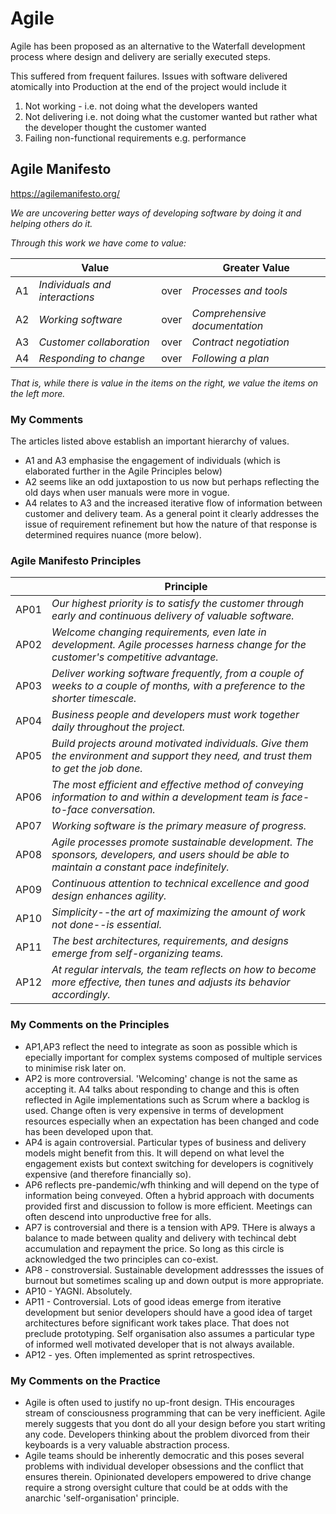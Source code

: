 # Agile

Agile has been proposed as an alternative to the Waterfall development process where design and delivery are serially executed steps.

This suffered from frequent failures. Issues with software delivered atomically into Production at the end of the project would include it

1. Not working - i.e. not doing what the developers wanted
1. Not delivering i.e. not doing what the customer wanted but rather what the developer thought the customer wanted
1. Failing non-functional requirements e.g. performance

## Agile Manifesto
https://agilemanifesto.org/

*We are uncovering better ways of developing software by doing it and helping others do it.*

*Through this work we have come to value:*

| | Value | | Greater Value |
| --- | --- | --- | --- |
| A1 | *Individuals and interactions* | over | *Processes and tools* |
| A2 | *Working software* | over | *Comprehensive documentation* |
| A3 | *Customer collaboration* | over | *Contract negotiation* |
| A4 | *Responding to change* | over | *Following a plan* |

*That is, while there is value in the items on the right, we value the items on the left more.*

### My Comments
The articles listed above establish an important hierarchy of values.
* A1 and A3 emphasise the engagement of individuals (which is elaborated further in the Agile Principles below)
* A2 seems like an odd juxtapostion to us now but perhaps reflecting the old days when user manuals were more in vogue.
* A4 relates to A3 and the increased iterative flow of information between customer and delivery team. As a general point it clearly addresses the issue of requirement refinement but how the nature of that response is determined requires nuance (more below).

### Agile Manifesto Principles

| | Principle |
| --- | --- |
| AP01 | *Our highest priority is to satisfy the customer through early and continuous delivery of valuable software.*  |
| AP02 | *Welcome changing requirements, even late in development. Agile processes harness change for the customer's competitive advantage.* |
| AP03 | *Deliver working software frequently, from a couple of weeks to a couple of months, with a preference to the shorter timescale.* |
| AP04 | *Business people and developers must work together daily throughout the project.* |
| AP05 | *Build projects around motivated individuals. Give them the environment and support they need, and trust them to get the job done.* |
| AP06 | *The most efficient and effective method of conveying information to and within a development team is face-to-face conversation.* |
| AP07 | *Working software is the primary measure of progress.* |
| AP08 | *Agile processes promote sustainable development. The sponsors, developers, and users should be able to maintain a constant pace indefinitely.* |
| AP09 | *Continuous attention to technical excellence and good design enhances agility.* |
| AP10 | *Simplicity--the art of maximizing the amount of work not done--is essential.* |
| AP11 | *The best architectures, requirements, and designs emerge from self-organizing teams.* |
| AP12 | *At regular intervals, the team reflects on how to become more effective, then tunes and adjusts its behavior accordingly.* |

### My Comments on the Principles
* AP1,AP3 reflect the need to integrate as soon as possible which is epecially important for complex systems composed of multiple services to minimise risk later on.
* AP2 is more controversial. 'Welcoming' change is not the same as accepting it. A4 talks about responding to change and this is often reflected in Agile implementations such as Scrum where a backlog is used. Change often is very expensive in terms of development resources especially when an expectation has been changed and code has been developed upon that.
* AP4 is again controversial. Particular types of business and delivery models might benefit from this. It will depend on what level the engagement exists but context switching for developers is cognitively expensive (and therefore financially so).
* AP6 reflects pre-pandemic/wfh thinking and will depend on the type of information being conveyed. Often a hybrid approach with documents provided first and discussion to follow is more efficient. Meetings can often descend into unproductive free for alls.
* AP7 is controversial and there is a tension with AP9. THere is always a balance to made between quality and delivery with techincal debt accumulation and repayment the price. So long as this circle is acknowledged the two principles can co-exist.
* AP8 - constroversial. Sustainable development addressses the issues of burnout but sometimes scaling up and down output is more appropriate.
* AP10 - YAGNI. Absolutely.
* AP11 - Controversial. Lots of good ideas emerge from iterative development but senior developers should have a good idea of target architectures before significant work takes place. That does not preclude prototyping. Self organisation also assumes a particular type of informed well motivated developer that is not always available.
* AP12 - yes. Often implemented  as sprint retrospectives.

### My Comments on the Practice
* Agile is often used to justify no up-front design. THis encourages stream of consciousness programming that can be very inefficient. Agile merely suggests that you dont do all your design before you start writing any code. Developers thinking about the problem divorced from their keyboards is a very valuable abstraction process.
* Agile teams should be inherently democratic and this poses several problems with individual developer obsessions and the conflict that ensures therein. Opinionated developers empowered to drive change require a strong oversight culture that could be at odds with the anarchic 'self-organisation' principle.
